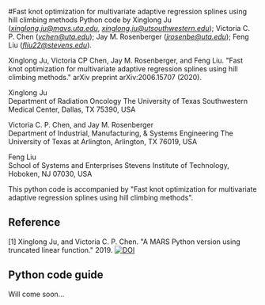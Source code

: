 #Fast knot optimization for multivariate adaptive regression splines using hill climbing methods Python code
by Xinglong Ju (*xinglong.ju@mavs.uta.edu*, *xinglong.ju@utsouthwestern.edu*); Victoria C. P. Chen (*vchen@uta.edu*); Jay M. Rosenberger (*jrosenbe@uta.edu*); Feng Liu (*fliu22@stevens.edu*).

Xinglong Ju, Victoria CP Chen, Jay M. Rosenberger, and Feng Liu. "Fast knot optimization for multivariate adaptive regression splines using hill climbing methods." arXiv preprint arXiv:2006.15707 (2020).<br/>

Xinglong Ju<br/>
Department of Radiation Oncology
The University of Texas Southwestern Medical Center, Dallas, TX 75390, USA

Victoria C. P. Chen, and Jay M. Rosenberger<br/>
Department of Industrial, Manufacturing, & Systems Engineering
The University of Texas at Arlington, Arlington, TX 76019, USA

Feng Liu<br/>
School of Systems and Enterprises
Stevens Institute of Technology, Hoboken, NJ 07030, USA

This python code is accompanied by "Fast knot optimization for multivariate adaptive regression splines using hill climbing methods".

## Reference
[1] Xinglong Ju, and Victoria C. P. Chen. "A MARS Python version using truncated linear function." 2019. [![DOI](https://zenodo.org/badge/226974692.svg)](https://zenodo.org/badge/latestdoi/226974692)<br/>

## Python code guide
Will come soon...
